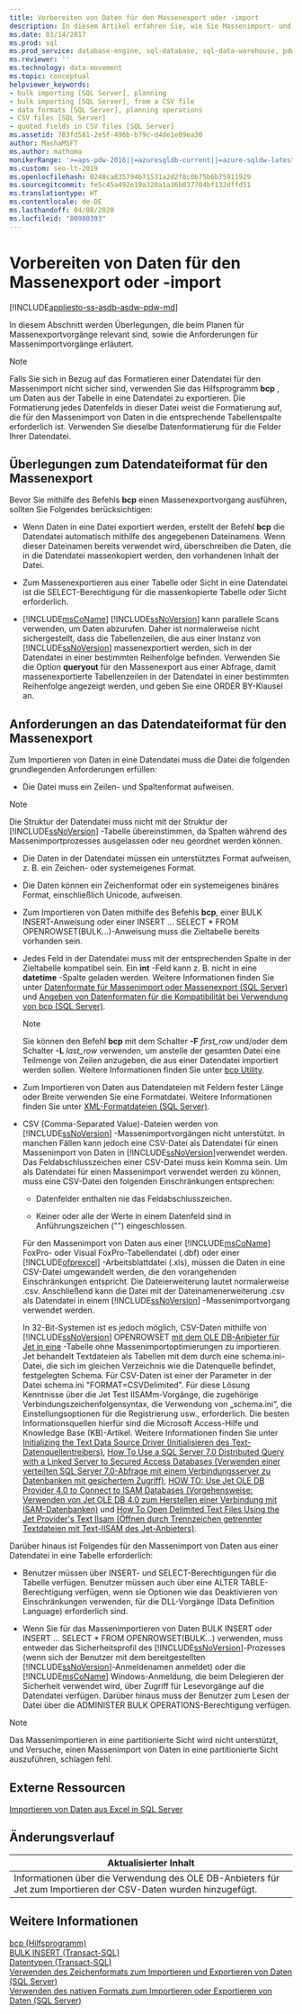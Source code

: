 ```yaml
---
title: Vorbereiten von Daten für den Massenexport oder -import
description: In diesem Artikel erfahren Sie, wie Sie Massenimport- und -exportvorgänge planen, welche Anforderungen an das Datendateiformat bestehen und wann Sie das Hilfsprogramm BCP verwenden.
ms.date: 03/14/2017
ms.prod: sql
ms.prod_service: database-engine, sql-database, sql-data-warehouse, pdw
ms.reviewer: ''
ms.technology: data-movement
ms.topic: conceptual
helpviewer_keywords:
- bulk importing [SQL Server], planning
- bulk importing [SQL Server], from a CSV file
- data formats [SQL Server], planning operations
- CSV files [SQL Server]
- quoted fields in CSV files [SQL Server]
ms.assetid: 783fd581-2e5f-496b-b79c-d4de1e09ea30
author: MashaMSFT
ms.author: mathoma
monikerRange: '>=aps-pdw-2016||=azuresqldb-current||=azure-sqldw-latest||>=sql-server-2016||=sqlallproducts-allversions||>=sql-server-linux-2017||=azuresqldb-mi-current'
ms.custom: seo-lt-2019
ms.openlocfilehash: 0248ca835794b71531a2d2f8c0b75b6b75911929
ms.sourcegitcommit: fe5c45a492e19a320a1a36b037704bf132dffd51
ms.translationtype: HT
ms.contentlocale: de-DE
ms.lasthandoff: 04/08/2020
ms.locfileid: "80980393"
---
```

# <a name="prepare-data-for-bulk-export-or-import"></a>Vorbereiten von Daten für den Massenexport oder -import
[!INCLUDE[appliesto-ss-asdb-asdw-pdw-md](../../includes/appliesto-ss-asdb-asdw-pdw-md.md)]

  In diesem Abschnitt werden Überlegungen, die beim Planen für Massenexportvorgänge relevant sind, sowie die Anforderungen für Massenimportvorgänge erläutert.  
  
> [!NOTE]  
>  Falls Sie sich in Bezug auf das Formatieren einer Datendatei für den Massenimport nicht sicher sind, verwenden Sie das Hilfsprogramm **bcp** , um Daten aus der Tabelle in eine Datendatei zu exportieren. Die Formatierung jedes Datenfelds in dieser Datei weist die Formatierung auf, die für den Massenimport von Daten in die entsprechende Tabellenspalte erforderlich ist. Verwenden Sie dieselbe Datenformatierung für die Felder Ihrer Datendatei.  
  
## <a name="data-file-format-considerations-for-bulk-export"></a>Überlegungen zum Datendateiformat für den Massenexport  
 Bevor Sie mithilfe des Befehls **bcp** einen Massenexportvorgang ausführen, sollten Sie Folgendes berücksichtigen:  
  
-   Wenn Daten in eine Datei exportiert werden, erstellt der Befehl **bcp** die Datendatei automatisch mithilfe des angegebenen Dateinamens. Wenn dieser Dateinamen bereits verwendet wird, überschreiben die Daten, die in die Datendatei massenkopiert werden, den vorhandenen Inhalt der Datei.  
  
-   Zum Massenexportieren aus einer Tabelle oder Sicht in eine Datendatei ist die SELECT-Berechtigung für die massenkopierte Tabelle oder Sicht erforderlich.  
  
-   [!INCLUDE[msCoName](../../includes/msconame-md.md)] [!INCLUDE[ssNoVersion](../../includes/ssnoversion-md.md)] kann parallele Scans verwenden, um Daten abzurufen. Daher ist normalerweise nicht sichergestellt, dass die Tabellenzeilen, die aus einer Instanz von [!INCLUDE[ssNoVersion](../../includes/ssnoversion-md.md)] massenexportiert werden, sich in der Datendatei in einer bestimmten Reihenfolge befinden. Verwenden Sie die Option **queryout** für den Massenexport aus einer Abfrage, damit massenexportierte Tabellenzeilen in der Datendatei in einer bestimmten Reihenfolge angezeigt werden, und geben Sie eine ORDER BY-Klausel an.  
  
## <a name="data-file-format-requirements-for-bulk-import"></a>Anforderungen an das Datendateiformat für den Massenexport  
 Zum Importieren von Daten in eine Datendatei muss die Datei die folgenden grundlegenden Anforderungen erfüllen:  
  
-   Die Datei muss ein Zeilen- und Spaltenformat aufweisen.  
  
> [!NOTE]  
>  Die Struktur der Datendatei muss nicht mit der Struktur der [!INCLUDE[ssNoVersion](../../includes/ssnoversion-md.md)] -Tabelle übereinstimmen, da Spalten während des Massenimportprozesses ausgelassen oder neu geordnet werden können.  
  
-   Die Daten in der Datendatei müssen ein unterstütztes Format aufweisen, z. B. ein Zeichen- oder systemeigenes Format.  
  
-   Die Daten können ein Zeichenformat oder ein systemeigenes binäres Format, einschließlich Unicode, aufweisen.  
  
-   Zum Importieren von Daten mithilfe des Befehls **bcp**, einer BULK INSERT-Anweisung oder einer INSERT ... SELECT * FROM OPENROWSET(BULK...)-Anweisung muss die Zieltabelle bereits vorhanden sein.  
  
-   Jedes Feld in der Datendatei muss mit der entsprechenden Spalte in der Zieltabelle kompatibel sein. Ein **int** -Feld kann z. B. nicht in eine **datetime** -Spalte geladen werden. Weitere Informationen finden Sie unter [Datenformate für Massenimport oder Massenexport &#40;SQL Server&#41;](../../relational-databases/import-export/data-formats-for-bulk-import-or-bulk-export-sql-server.md) und [Angeben von Datenformaten für die Kompatibilität bei Verwendung von bcp &#40;SQL Server&#41;](../../relational-databases/import-export/specify-data-formats-for-compatibility-when-using-bcp-sql-server.md).  
  
    > [!NOTE]  
    >  Sie können den Befehl **bcp** mit dem Schalter **-F** *first_row* und/oder dem Schalter **-L** *last_row* verwenden, um anstelle der gesamten Datei eine Teilmenge von Zeilen anzugeben, die aus einer Datendatei importiert werden sollen. Weitere Informationen finden Sie unter [bcp Utility](../../tools/bcp-utility.md).  
  
-   Zum Importieren von Daten aus Datendateien mit Feldern fester Länge oder Breite verwenden Sie eine Formatdatei. Weitere Informationen finden Sie unter [XML-Formatdateien &#40;SQL Server&#41;](../../relational-databases/import-export/xml-format-files-sql-server.md).  
  
-   CSV (Comma-Separated Value)-Dateien werden von [!INCLUDE[ssNoVersion](../../includes/ssnoversion-md.md)] -Massenimportvorgängen nicht unterstützt. In manchen Fällen kann jedoch eine CSV-Datei als Datendatei für einen Massenimport von Daten in [!INCLUDE[ssNoVersion](../../includes/ssnoversion-md.md)]verwendet werden. Das Feldabschlusszeichen einer CSV-Datei muss kein Komma sein. Um als Datendatei für einen Massenimport verwendet werden zu können, muss eine CSV-Datei den folgenden Einschränkungen entsprechen:  
  
    -   Datenfelder enthalten nie das Feldabschlusszeichen.  
  
    -   Keiner oder alle der Werte in einem Datenfeld sind in Anführungszeichen ("") eingeschlossen.  
  
     Für den Massenimport von Daten aus einer [!INCLUDE[msCoName](../../includes/msconame-md.md)] FoxPro- oder Visual FoxPro-Tabellendatei (.dbf) oder einer [!INCLUDE[ofprexcel](../../includes/ofprexcel-md.md)] -Arbeitsblattdatei (.xls), müssen die Daten in eine CSV-Datei umgewandelt werden, die den vorangehenden Einschränkungen entspricht. Die Dateierweiterung lautet normalerweise .csv. Anschließend kann die Datei mit der Dateinamenerweiterung .csv als Datendatei in einem [!INCLUDE[ssNoVersion](../../includes/ssnoversion-md.md)] -Massenimportvorgang verwendet werden.  
  
     In 32-Bit-Systemen ist es jedoch möglich, CSV-Daten mithilfe von [!INCLUDE[ssNoVersion](../../includes/ssnoversion-md.md)] OPENROWSET [mit dem OLE DB-Anbieter für Jet in eine](../../t-sql/functions/openrowset-transact-sql.md) -Tabelle ohne Massenimportoptimierungen zu importieren. Jet behandelt Textdateien als Tabellen mit dem durch eine schema.ini-Datei, die sich im gleichen Verzeichnis wie die Datenquelle befindet, festgelegten Schema.  Für CSV-Daten ist einer der Parameter in der Datei schema.ini "FORMAT=CSVDelimited". Für diese Lösung Kenntnisse über die Jet Test IISAMm-Vorgänge, die zugehörige Verbindungszeichenfolgensyntax, die Verwendung von „schema.ini“, die Einstellungsoptionen für die Registrierung usw., erforderlich.  Die besten Informationsquellen hierfür sind die Microsoft Access-Hilfe und Knowledge Base (KB)-Artikel. Weitere Informationen finden Sie unter [Initializing the Text Data Source Driver (Initialisieren des Text-Datenquellentreibers)](https://msdn.microsoft.com/library/office/ff834391.aspx), [How To Use a SQL Server 7.0 Distributed Query with a Linked Server to Secured Access Databases (Verwenden einer verteilten SQL Server 7.0-Abfrage mit einem Verbindungsserver zu Datenbanken mit gesichertem Zugriff)](https://go.microsoft.com/fwlink/?LinkId=128504), [HOW TO: Use Jet OLE DB Provider 4.0 to Connect to ISAM Databases (Vorgehensweise: Verwenden von Jet OLE DB 4.0 zum Herstellen einer Verbindung mit ISAM-Datenbanken)](https://go.microsoft.com/fwlink/?LinkId=128505) und [How To Open Delimited Text Files Using the Jet Provider's Text IIsam (Öffnen durch Trennzeichen getrennter Textdateien mit Text-IISAM des Jet-Anbieters)](https://go.microsoft.com/fwlink/?LinkId=128501).  
  
 Darüber hinaus ist Folgendes für den Massenimport von Daten aus einer Datendatei in eine Tabelle erforderlich:  
  
-   Benutzer müssen über INSERT- und SELECT-Berechtigungen für die Tabelle verfügen. Benutzer müssen auch über eine ALTER TABLE-Berechtigung verfügen, wenn sie Optionen wie das Deaktivieren von Einschränkungen verwenden, für die DLL-Vorgänge (Data Definition Language) erforderlich sind.  
  
-   Wenn Sie für das Massenimportieren von Daten BULK INSERT oder INSERT ... SELECT * FROM OPENROWSET(BULK...) verwenden, muss entweder das Sicherheitsprofil des [!INCLUDE[ssNoVersion](../../includes/ssnoversion-md.md)]-Prozesses (wenn sich der Benutzer mit dem bereitgestellten [!INCLUDE[ssNoVersion](../../includes/ssnoversion-md.md)]-Anmeldenamen anmeldet) oder die [!INCLUDE[msCoName](../../includes/msconame-md.md)] Windows-Anmeldung, die beim Delegieren der Sicherheit verwendet wird, über Zugriff für Lesevorgänge auf die Datendatei verfügen. Darüber hinaus muss der Benutzer zum Lesen der Datei über die ADMINISTER BULK OPERATIONS-Berechtigung verfügen.  
  
> [!NOTE]  
>  Das Massenimportieren in eine partitionierte Sicht wird nicht unterstützt, und Versuche, einen Massenimport von Daten in eine partitionierte Sicht auszuführen, schlagen fehl.  
  
## <a name="external-resources"></a>Externe Ressourcen  
 [Importieren von Daten aus Excel in SQL Server](https://support.microsoft.com/kb/321686)  
  
## <a name="change-history"></a>Änderungsverlauf  
  
|Aktualisierter Inhalt|  
|---------------------|  
|Informationen über die Verwendung des OLE DB-Anbieters für Jet zum Importieren der CSV-Daten wurden hinzugefügt.|  
  
## <a name="see-also"></a>Weitere Informationen  
 [bcp (Hilfsprogramm)](../../tools/bcp-utility.md)   
 [BULK INSERT &#40;Transact-SQL&#41;](../../t-sql/statements/bulk-insert-transact-sql.md)   
 [Datentypen &#40;Transact-SQL&#41;](../../t-sql/data-types/data-types-transact-sql.md)   
 [Verwenden des Zeichenformats zum Importieren und Exportieren von Daten &#40;SQL Server&#41;](../../relational-databases/import-export/use-character-format-to-import-or-export-data-sql-server.md)   
 [Verwenden des nativen Formats zum Importieren oder Exportieren von Daten &#40;SQL Server&#41;](../../relational-databases/import-export/use-native-format-to-import-or-export-data-sql-server.md)  
  
  

